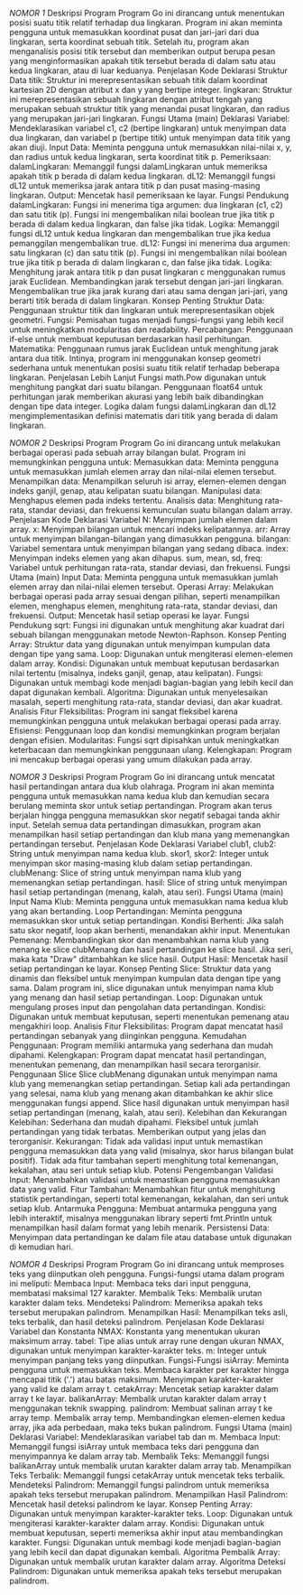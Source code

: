 *NOMOR 1*
Deskripsi Program
Program Go ini dirancang untuk menentukan posisi suatu titik relatif terhadap dua lingkaran. Program ini akan meminta pengguna untuk memasukkan koordinat pusat dan jari-jari dari dua lingkaran, serta koordinat sebuah titik. Setelah itu, program akan menganalisis posisi titik tersebut dan memberikan output berupa pesan yang menginformasikan apakah titik tersebut berada di dalam satu atau kedua lingkaran, atau di luar keduanya.
Penjelasan Kode
Deklarasi Struktur Data
titik: Struktur ini merepresentasikan sebuah titik dalam koordinat kartesian 2D dengan atribut x dan y yang bertipe integer.
lingkaran: Struktur ini merepresentasikan sebuah lingkaran dengan atribut tengah yang merupakan sebuah struktur titik yang menandai pusat lingkaran, dan radius yang merupakan jari-jari lingkaran.
Fungsi Utama (main)
Deklarasi Variabel: Mendeklarasikan variabel c1, c2 (bertipe lingkaran) untuk menyimpan data dua lingkaran, dan variabel p (bertipe titik) untuk menyimpan data titik yang akan diuji.
Input Data: Meminta pengguna untuk memasukkan nilai-nilai x, y, dan radius untuk kedua lingkaran, serta koordinat titik p.
Pemeriksaan:
dalamLingkaran: Memanggil fungsi dalamLingkaran untuk memeriksa apakah titik p berada di dalam kedua lingkaran.
dL12: Memanggil fungsi dL12 untuk memeriksa jarak antara titik p dan pusat masing-masing lingkaran.
Output: Mencetak hasil pemeriksaan ke layar.
Fungsi Pendukung
dalamLingkaran:
Fungsi ini menerima tiga argumen: dua lingkaran (c1, c2) dan satu titik (p).
Fungsi ini mengembalikan nilai boolean true jika titik p berada di dalam kedua lingkaran, dan false jika tidak.
Logika: Memanggil fungsi dL12 untuk kedua lingkaran dan mengembalikan true jika kedua pemanggilan mengembalikan true.
dL12:
Fungsi ini menerima dua argumen: satu lingkaran (c) dan satu titik (p).
Fungsi ini mengembalikan nilai boolean true jika titik p berada di dalam lingkaran c, dan false jika tidak.
Logika:
Menghitung jarak antara titik p dan pusat lingkaran c menggunakan rumus jarak Euclidean.
Membandingkan jarak tersebut dengan jari-jari lingkaran.
Mengembalikan true jika jarak kurang dari atau sama dengan jari-jari, yang berarti titik berada di dalam lingkaran.
Konsep Penting
Struktur Data: Penggunaan struktur titik dan lingkaran untuk merepresentasikan objek geometri.
Fungsi: Pemisahan tugas menjadi fungsi-fungsi yang lebih kecil untuk meningkatkan modularitas dan readability.
Percabangan: Penggunaan if-else untuk membuat keputusan berdasarkan hasil perhitungan.
Matematika: Penggunaan rumus jarak Euclidean untuk menghitung jarak antara dua titik.
Intinya, program ini menggunakan konsep geometri sederhana untuk menentukan posisi suatu titik relatif terhadap beberapa lingkaran.
Penjelasan Lebih Lanjut
Fungsi math.Pow digunakan untuk menghitung pangkat dari suatu bilangan.
Penggunaan float64 untuk perhitungan jarak memberikan akurasi yang lebih baik dibandingkan dengan tipe data integer.
Logika dalam fungsi dalamLingkaran dan dL12 mengimplementasikan definisi matematis dari titik yang berada di dalam lingkaran.

*NOMOR 2*
Deskripsi Program
Program Go ini dirancang untuk melakukan berbagai operasi pada sebuah array bilangan bulat. Program ini memungkinkan pengguna untuk:
Memasukkan data: Meminta pengguna untuk memasukkan jumlah elemen array dan nilai-nilai elemen tersebut.
Menampilkan data: Menampilkan seluruh isi array, elemen-elemen dengan indeks ganjil, genap, atau kelipatan suatu bilangan.
Manipulasi data: Menghapus elemen pada indeks tertentu.
Analisis data: Menghitung rata-rata, standar deviasi, dan frekuensi kemunculan suatu bilangan dalam array.
Penjelasan Kode
Deklarasi Variabel
N: Menyimpan jumlah elemen dalam array.
x: Menyimpan bilangan untuk mencari indeks kelipatannya.
arr: Array untuk menyimpan bilangan-bilangan yang dimasukkan pengguna.
bilangan: Variabel sementara untuk menyimpan bilangan yang sedang dibaca.
index: Menyimpan indeks elemen yang akan dihapus.
sum, mean, sd, freq: Variabel untuk perhitungan rata-rata, standar deviasi, dan frekuensi.
Fungsi Utama (main)
Input Data: Meminta pengguna untuk memasukkan jumlah elemen array dan nilai-nilai elemen tersebut.
Operasi Array: Melakukan berbagai operasi pada array sesuai dengan pilihan, seperti menampilkan elemen, menghapus elemen, menghitung rata-rata, standar deviasi, dan frekuensi.
Output: Mencetak hasil setiap operasi ke layar.
Fungsi Pendukung
sqrt: Fungsi ini digunakan untuk menghitung akar kuadrat dari sebuah bilangan menggunakan metode Newton-Raphson.
Konsep Penting
Array: Struktur data yang digunakan untuk menyimpan kumpulan data dengan tipe yang sama.
Loop: Digunakan untuk mengiterasi elemen-elemen dalam array.
Kondisi: Digunakan untuk membuat keputusan berdasarkan nilai tertentu (misalnya, indeks ganjil, genap, atau kelipatan).
Fungsi: Digunakan untuk membagi kode menjadi bagian-bagian yang lebih kecil dan dapat digunakan kembali.
Algoritma: Digunakan untuk menyelesaikan masalah, seperti menghitung rata-rata, standar deviasi, dan akar kuadrat.
Analisis Fitur
Fleksibilitas: Program ini sangat fleksibel karena memungkinkan pengguna untuk melakukan berbagai operasi pada array.
Efisiensi: Penggunaan loop dan kondisi memungkinkan program berjalan dengan efisien.
Modularitas: Fungsi sqrt dipisahkan untuk meningkatkan keterbacaan dan memungkinkan penggunaan ulang.
Kelengkapan: Program ini mencakup berbagai operasi yang umum dilakukan pada array.

*NOMOR 3*
Deskripsi Program
Program Go ini dirancang untuk mencatat hasil pertandingan antara dua klub olahraga. Program ini akan meminta pengguna untuk memasukkan nama kedua klub dan kemudian secara berulang meminta skor untuk setiap pertandingan. Program akan terus berjalan hingga pengguna memasukkan skor negatif sebagai tanda akhir input. Setelah semua data pertandingan dimasukkan, program akan menampilkan hasil setiap pertandingan dan klub mana yang memenangkan pertandingan tersebut.
Penjelasan Kode
Deklarasi Variabel
club1, club2: String untuk menyimpan nama kedua klub.
skor1, skor2: Integer untuk menyimpan skor masing-masing klub dalam setiap pertandingan.
clubMenang: Slice of string untuk menyimpan nama klub yang memenangkan setiap pertandingan.
hasil: Slice of string untuk menyimpan hasil setiap pertandingan (menang, kalah, atau seri).
Fungsi Utama (main)
Input Nama Klub: Meminta pengguna untuk memasukkan nama kedua klub yang akan bertanding.
Loop Pertandingan:
Meminta pengguna memasukkan skor untuk setiap pertandingan.
Kondisi Berhenti: Jika salah satu skor negatif, loop akan berhenti, menandakan akhir input.
Menentukan Pemenang: Membandingkan skor dan menambahkan nama klub yang menang ke slice clubMenang dan hasil pertandingan ke slice hasil. Jika seri, maka kata "Draw" ditambahkan ke slice hasil.
Output Hasil: Mencetak hasil setiap pertandingan ke layar.
Konsep Penting
Slice: Struktur data yang dinamis dan fleksibel untuk menyimpan kumpulan data dengan tipe yang sama. Dalam program ini, slice digunakan untuk menyimpan nama klub yang menang dan hasil setiap pertandingan.
Loop: Digunakan untuk mengulang proses input dan pengolahan data pertandingan.
Kondisi: Digunakan untuk membuat keputusan, seperti menentukan pemenang atau mengakhiri loop.
Analisis Fitur
Fleksibilitas: Program dapat mencatat hasil pertandingan sebanyak yang diinginkan pengguna.
Kemudahan Penggunaan: Program memiliki antarmuka yang sederhana dan mudah dipahami.
Kelengkapan: Program dapat mencatat hasil pertandingan, menentukan pemenang, dan menampilkan hasil secara terorganisir.
Penggunaan Slice
Slice clubMenang digunakan untuk menyimpan nama klub yang memenangkan setiap pertandingan. Setiap kali ada pertandingan yang selesai, nama klub yang menang akan ditambahkan ke akhir slice menggunakan fungsi append. Slice hasil digunakan untuk menyimpan hasil setiap pertandingan (menang, kalah, atau seri).
Kelebihan dan Kekurangan
Kelebihan:
Sederhana dan mudah dipahami.
Fleksibel untuk jumlah pertandingan yang tidak terbatas.
Memberikan output yang jelas dan terorganisir.
Kekurangan:
Tidak ada validasi input untuk memastikan pengguna memasukkan data yang valid (misalnya, skor harus bilangan bulat positif).
Tidak ada fitur tambahan seperti menghitung total kemenangan, kekalahan, atau seri untuk setiap klub.
Potensi Pengembangan
Validasi Input: Menambahkan validasi untuk memastikan pengguna memasukkan data yang valid.
Fitur Tambahan: Menambahkan fitur untuk menghitung statistik pertandingan, seperti total kemenangan, kekalahan, dan seri untuk setiap klub.
Antarmuka Pengguna: Membuat antarmuka pengguna yang lebih interaktif, misalnya menggunakan library seperti fmt.Println untuk menampilkan hasil dalam format yang lebih menarik.
Persistensi Data: Menyimpan data pertandingan ke dalam file atau database untuk digunakan di kemudian hari.

*NOMOR 4*
Deskripsi Program
Program Go ini dirancang untuk memproses teks yang diinputkan oleh pengguna. Fungsi-fungsi utama dalam program ini meliputi:
Membaca Input: Membaca teks dari input pengguna, membatasi maksimal 127 karakter.
Membalik Teks: Membalik urutan karakter dalam teks.
Mendeteksi Palindrom: Memeriksa apakah teks tersebut merupakan palindrom.
Menampilkan Hasil: Menampilkan teks asli, teks terbalik, dan hasil deteksi palindrom.
Penjelasan Kode
Deklarasi Variabel dan Konstanta
NMAX: Konstanta yang menentukan ukuran maksimum array.
tabel: Tipe alias untuk array rune dengan ukuran NMAX, digunakan untuk menyimpan karakter-karakter teks.
m: Integer untuk menyimpan panjang teks yang diinputkan.
Fungsi-Fungsi
isiArray:
Meminta pengguna untuk memasukkan teks.
Membaca karakter per karakter hingga mencapai titik ('.') atau batas maksimum.
Menyimpan karakter-karakter yang valid ke dalam array t.
cetakArray:
Mencetak setiap karakter dalam array t ke layar.
balikanArray:
Membalik urutan karakter dalam array t menggunakan teknik swapping.
palindrom:
Membuat salinan array t ke array temp.
Membalik array temp.
Membandingkan elemen-elemen kedua array, jika ada perbedaan, maka teks bukan palindrom.
Fungsi Utama (main)
Deklarasi Variabel: Mendeklarasikan variabel tab dan m.
Membaca Input: Memanggil fungsi isiArray untuk membaca teks dari pengguna dan menyimpannya ke dalam array tab.
Membalik Teks: Memanggil fungsi balikanArray untuk membalik urutan karakter dalam array tab.
Menampilkan Teks Terbalik: Memanggil fungsi cetakArray untuk mencetak teks terbalik.
Mendeteksi Palindrom: Memanggil fungsi palindrom untuk memeriksa apakah teks tersebut merupakan palindrom.
Menampilkan Hasil Palindrom: Mencetak hasil deteksi palindrom ke layar.
Konsep Penting
Array: Digunakan untuk menyimpan karakter-karakter teks.
Loop: Digunakan untuk mengiterasi karakter-karakter dalam array.
Kondisi: Digunakan untuk membuat keputusan, seperti memeriksa akhir input atau membandingkan karakter.
Fungsi: Digunakan untuk membagi kode menjadi bagian-bagian yang lebih kecil dan dapat digunakan kembali.
Algoritma Pembalik Array: Digunakan untuk membalik urutan karakter dalam array.
Algoritma Deteksi Palindrom: Digunakan untuk memeriksa apakah teks tersebut merupakan palindrom.
